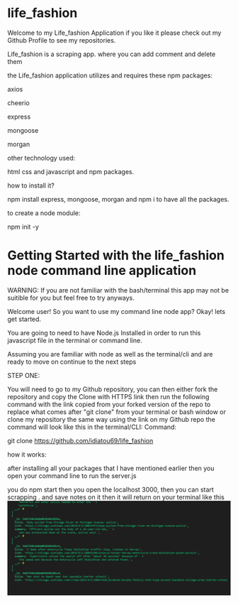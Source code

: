 # life_fashion
Welcome to my Life_fashion Application if you like it please check out my Github Profile to see my repositories.

Life_fashion is a scraping app. where you can add comment and delete them 

the Life_fashion application utilizes and requires these npm packages:

axios

cheerio

express

mongoose

morgan

other technology used:

 html css and javascript and npm packages.

how to install it?

npm install express, mongoose, morgan  and npm i to have all the packages.

to create a node module:

npm init -y


# Getting Started with the life_fashion node command line application
WARNING: If you are not familiar with the bash/terminal this app may not be suitible for you but feel free to try anyways.

Welcome user! So you want to use my command line node app? Okay! lets get started.

You are going to need to have Node.js Installed in order to run this javascript file in the terminal or command line.

Assuming you are familiar with node as well as the terminal/cli and are ready to move on continue to the next steps

STEP ONE:

You will need to go to my Github repository, you can then either fork the repository and copy the Clone with HTTPS link then run the following command with the link copied from your forked version of the repo to replace what comes after "git clone" from your terminal or bash window or clone my repository the same way using the link on my Github repo the command will look like this in the terminal/CLI:
Command:

git clone https://github.com/idiatou69/life_fashion

how it works:

after installing all your packages that I have mentioned earlier then you open your command line to run the server.js

you do npm start then you open the localhost 3000, then you can start scrapping . and save notes on it then it will return on your terminal like this
![return](./public/image/Capture.PNG)

